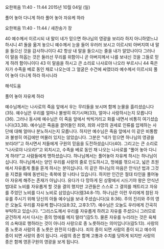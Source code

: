 요한복음 11:40 - 11:44 
2015년 10월 04일 (일)

풀어 놓아 다니게 하라 풀어 놓아 자유케 하라



요한복음 11:40 - 11:44 / 새찬송가  장


40 예수께서 이르시되 내 말이 네가 믿으면 하나님의 영광을 보리라 하지 아니하였느냐 하시니 41 돌을 옮겨 놓으니 예수께서 눈을 들어 우러러 보시고 이르시되 아버지여 내 말을 들으신 것을 감사하나이다 42 항상 내 말을 들으시는 줄을 내가 알았나이다 그러나 이 말씀 하옵는 것은 둘러선 무리를 위함이니 곧 아버지께서 나를 보내신 것을 그들로 믿게 하려 함이니이다 43 이 말씀을 하시고 큰 소리로 나사로야 나오라 부르시니 44 죽은 자가 수족을 베로 동인 채로 나오는데 그 얼굴은 수건에 싸였더라 예수께서 이르시되 풀어 놓아 다니게 하라 하시니라

해석도움





풀어 놓아 자유케 하라

예수님께서는 나사로의 죽음 앞에서 우는 무리들을 보시며 함께 눈물을 흘리셨습니다(35). 예수님은 우리를 얼마나 불쌍히 여기시며(33), 얼마나 사랑하시는지 모릅니다(36).
그러나 동시에 예수님은 이 죽음 앞에서 씩씩거리고 화를 내면서 비통히 여기셨습니다(33,38). 예수님은 죽음을 끌어들인 죄와, 죄와 사망의 권세로 인류를 압제하는 사단에 대해 얼마나 분노하시는지 모릅니다.
하지만 예수님은 죽음 앞에서 이 같은 비통함과 불쌍히 여김에만 머물러 있지는 않았습니다. 그분은 “네가 믿으면 하나님의 영광을 보리라!”고 하시면서 저들에게 구원의 믿음을 도전하셨습니다(40). 그리고는 큰 소리로 “나사로야 나오라!”고 외치시고, 수족을 베로 동인 채 나오는 나사로를 “풀어 놓아 다니게 하라!”고 사람들에게 명하셨습니다.
하나님께서는 풀어놓아 자유케 하시는 하나님이십니다.
하나님께서는 양인 우리를 사랑의 줄로 인도하시고, 멍에를 꺾으시고, 넓은 초원에서 자유롭게 풀을 뜯게 하시는 분이십니다. 이 같은 하나님의 마음은 안식년 법과 그것을 지켰을 때에 동반되는 축복에 잘 나타나 있습니다. 
하지만 인간은 절대 타인을 풀어놓아 자유케 해주는 존재가 아닙니다.
유다가 다 망하게 된 상황에서 시드기야 왕은 안식년 법대로 노비를 자유롭게 할 것을 결의 했지만 고관들은 스스로 그 결의를 깨트리고 자유를 주었던 노비를 다시 노비로 삼았습니다(렘34:8-11).
하나님은 이런 우리에게 참된 자유를 주시기 위해 당신의 아들 예수님을 보내 주셨습니다(요 8:36). 주의 진리와 주의 영은 오늘도 우리를 자유케 합니다(요8:32, 고후3:17).
예수님은 오늘도 우리에게 간곡히 부탁하고 있습니다.
“그리스도께서 우리를 자유롭게 하려고 자유를 주셨으니 그러므로 굳건하게 서서 다시는 종의 멍에를 메지 말라”(갈5:1).
물론 자유를 누리라는 것은 육체의 소욕대로 행하라는 것이 아니라 사랑으로 종 노릇하라는 의미입니다(갈5:13).
사랑의 종 노릇과 사람의 종 노릇은 완전히 다릅니다. 죄의 종이 되면 사람의 종이 되고 예수의 종이 되면 사랑의 종이 됩니다. 사람의 종은 함께 고통과 수치를 당하게 되지만 사랑의 종은 함께 영혼구원의 영광을 보게 됩니다.